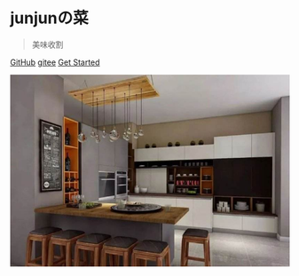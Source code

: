 # junjunの菜

> 美味收割

[GitHub](https://github.com/wyzhaojun)
[gitee](https://gitee.com/wyzhaojun/dashboard/projects)
[Get Started](README.md)

<!-- 背景图片 -->
![](_media/f2da29a6411044b43d9aaff28024daa3.jpeg)


